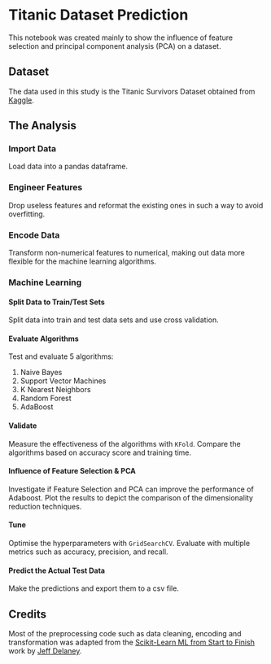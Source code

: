 # Titanic Dataset Prediction

This notebook was created mainly to show the influence of feature selection and principal component analysis (PCA) on a dataset.

## Dataset

The data used in this study is the Titanic Survivors Dataset obtained from [Kaggle](https://www.kaggle.com/c/titanic).

## The Analysis

### Import Data

Load data into a pandas dataframe.

### Engineer Features

Drop useless features and reformat the existing ones in such a way to avoid overfitting.

### Encode Data

Transform non-numerical features to numerical, making out data more flexible for the machine learning algorithms.

### Machine Learning

#### Split Data to Train/Test Sets

Split data into train and test data sets and use cross validation.

#### Evaluate Algorithms

Test and evaluate 5 algorithms:

1. Naive Bayes
2. Support Vector Machines
3. K Nearest Neighbors
4. Random Forest
5. AdaBoost

#### Validate

Measure the effectiveness of the algorithms with `KFold`. Compare the algorithms based on accuracy score and training time.

#### Influence of Feature Selection & PCA

Investigate if Feature Selection and PCA can improve the performance of Adaboost. Plot the results to depict the comparison of the dimensionality reduction techniques.

#### Tune

Optimise the hyperparameters with `GridSearchCV`. Evaluate with multiple metrics such as accuracy, precision, and recall.

#### Predict the Actual Test Data

Make the predictions and export them to a csv file.

## Credits

Most of the preprocessing code such as data cleaning, encoding and transformation was adapted from the [Scikit-Learn ML from Start to Finish](https://www.kaggle.com/jeffd23/scikit-learn-ml-from-start-to-finish) work by [Jeff Delaney](https://www.kaggle.com/jeffd23).
